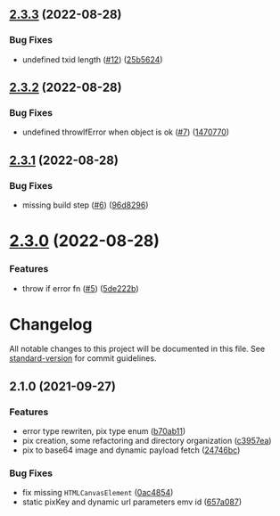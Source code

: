 ## [2.3.3](https://github.com/thalesog/pix-utils/compare/v2.3.2...v2.3.3) (2022-08-28)


### Bug Fixes

* undefined txid length ([#12](https://github.com/thalesog/pix-utils/issues/12)) ([25b5624](https://github.com/thalesog/pix-utils/commit/25b562460e9a89aa0103e07670c2c202d0e8c803))

## [2.3.2](https://github.com/thalesog/pix-utils/compare/v2.3.1...v2.3.2) (2022-08-28)


### Bug Fixes

* undefined throwIfError when object is ok ([#7](https://github.com/thalesog/pix-utils/issues/7)) ([1470770](https://github.com/thalesog/pix-utils/commit/14707708bcf7cb2cdca1e24a2f890c6c1ecb435f))

## [2.3.1](https://github.com/thalesog/pix-utils/compare/v2.3.0...v2.3.1) (2022-08-28)


### Bug Fixes

* missing build step ([#6](https://github.com/thalesog/pix-utils/issues/6)) ([96d8296](https://github.com/thalesog/pix-utils/commit/96d829688167166d1c33060a77b40e2ed0515333))

# [2.3.0](https://github.com/thalesog/pix-utils/compare/v2.2.2...v2.3.0) (2022-08-28)


### Features

* throw if error fn ([#5](https://github.com/thalesog/pix-utils/issues/5)) ([5de222b](https://github.com/thalesog/pix-utils/commit/5de222b84217a1a21a55600957dbae6c2a442ea1))

# Changelog

All notable changes to this project will be documented in this file. See [standard-version](https://github.com/conventional-changelog/standard-version) for commit guidelines.

## 2.1.0 (2021-09-27)


### Features

* error type rewriten, pix type enum ([b70ab11](https://github.com/thalesog/pix-utils/commit/b70ab11cf61201e466e8c436135128932af93f6e))
* pix creation, some refactoring and directory organization ([c3957ea](https://github.com/thalesog/pix-utils/commit/c3957eaf80ce0ae6fdadb64549d50ab28a7c8139))
* pix to base64 image and dynamic payload fetch ([24746bc](https://github.com/thalesog/pix-utils/commit/24746bc152817e10d94cbdbf7c0616d48ab592b0))


### Bug Fixes

* fix missing `HTMLCanvasElement` ([0ac4854](https://github.com/thalesog/pix-utils/commit/0ac4854d5802e693e90610e3e56405037cd8a3ff))
* static pixKey and dynamic url parameters emv id ([657a087](https://github.com/thalesog/pix-utils/commit/657a08798b1aa0cad3a6c96496ece21ef1c654db))
